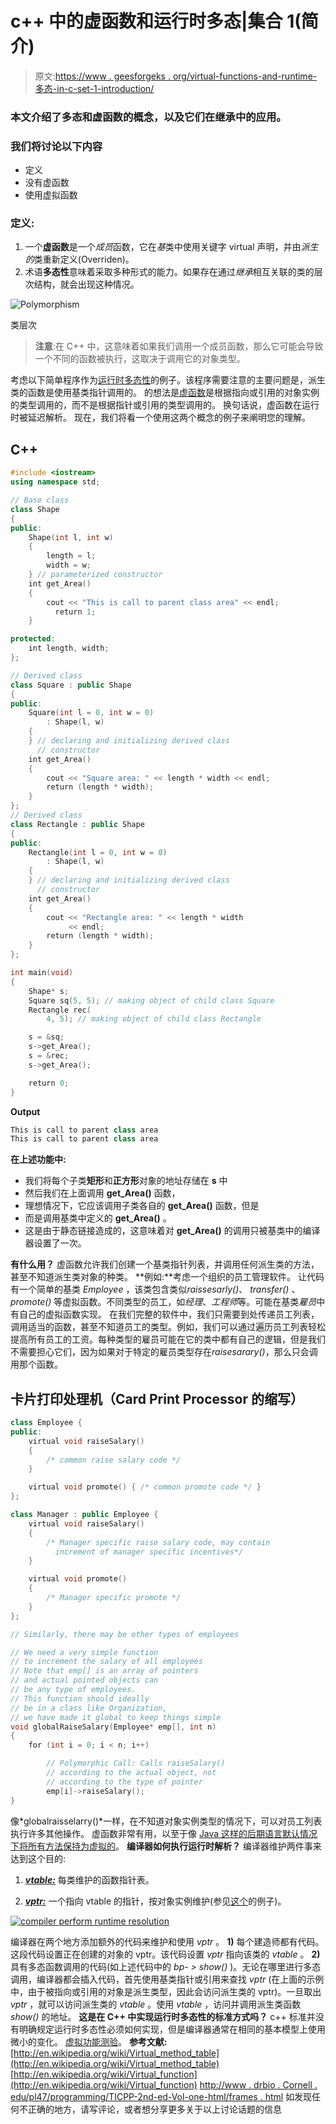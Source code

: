 # c++ 中的虚函数和运行时多态|集合 1(简介)

> 原文:[https://www . geesforgeks . org/virtual-functions-and-runtime-多态-in-c-set-1-introduction/](https://www.geeksforgeeks.org/virtual-functions-and-runtime-polymorphism-in-c-set-1-introduction/)

### 本文介绍了多态和虚函数的概念，以及它们在继承中的应用。

### 我们将讨论以下内容

*   定义
*   没有虚函数
*   使用虚拟函数

### 定义:

1.  一个**虚函数**是一个*成员*函数，它在*基*类中使用关键字 virtual 声明，并由*派生的*类重新定义(Overriden)。
2.  术语**多态性**意味着采取多种形式的能力。如果存在通过*继承*相互关联的类的层次结构，就会出现这种情况。

![Polymorphism ](img/c3f3e69e401e404bd6f06e8f249437e0.png)

类层次

> **注意**:在 C++ 中，这意味着如果我们调用一个成员函数，那么它可能会导致一个不同的函数被执行，这取决于调用它的对象类型。

考虑以下简单程序作为[运行时多态性](https://www.geeksforgeeks.org/polymorphism-in-c/)的例子。该程序需要注意的主要问题是，派生类的函数是使用基类指针调用的。
的想法是[虚函数](https://www.geeksforgeeks.org/virtual-function-cpp/)是根据指向或引用的对象实例的类型调用的，而不是根据指针或引用的类型调用的。
换句话说，虚函数在运行时被延迟解析。
现在，我们将看一个使用这两个概念的例子来阐明您的理解。

## C++

```cpp
#include <iostream>
using namespace std;

// Base class
class Shape
{
public:
    Shape(int l, int w)
    {
        length = l;
        width = w;
    } // parameterized constructor
    int get_Area()
    {
        cout << "This is call to parent class area" << endl;
          return 1;
    }

protected:
    int length, width;
};

// Derived class
class Square : public Shape
{
public:
    Square(int l = 0, int w = 0)
        : Shape(l, w)
    {
    } // declaring and initializing derived class
      // constructor
    int get_Area()
    {
        cout << "Square area: " << length * width << endl;
        return (length * width);
    }
};
// Derived class
class Rectangle : public Shape
{
public:
    Rectangle(int l = 0, int w = 0)
        : Shape(l, w)
    {
    } // declaring and initializing derived class
      // constructor
    int get_Area()
    {
        cout << "Rectangle area: " << length * width
             << endl;
        return (length * width);
    }
};

int main(void)
{
    Shape* s;
    Square sq(5, 5); // making object of child class Square
    Rectangle rec(
        4, 5); // making object of child class Rectangle

    s = &sq;
    s->get_Area();
    s = &rec;
    s->get_Area();

    return 0;
}
```

**Output**

```cpp
This is call to parent class area
This is call to parent class area
```

**在上述功能中:**

*   我们将每个子类**矩形**和**正方形**对象的地址存储在 **s** 中
*   然后我们在上面调用 **get_Area()** 函数，
*   理想情况下，它应该调用子类各自的 **get_Area()** 函数，但是
*   而是调用基类中定义的 **get_Area()** 。
*   这是由于静态链接造成的，这意味着对 **get_Area()** 的调用只被基类中的编译器设置了一次。

**有什么用？**
虚函数允许我们创建一个基类指针列表，并调用任何派生类的方法，甚至不知道派生类对象的种类。
**例如:**考虑一个组织的员工管理软件。
让代码有一个简单的基类 *Employee* ，该类包含类似*raissesarly()*、 *transfer()* 、 *promote()* 等虚拟函数。不同类型的员工，如*经理*、*工程师*等。可能在基类*雇员*中有自己的虚拟函数实现。
在我们完整的软件中，我们只需要到处传递员工列表，调用适当的函数，甚至不知道员工的类型。例如，我们可以通过遍历员工列表轻松提高所有员工的工资。每种类型的雇员可能在它的类中都有自己的逻辑，但是我们不需要担心它们，因为如果对于特定的雇员类型存在*raisesarary()*，那么只会调用那个函数。

## 卡片打印处理机（Card Print Processor 的缩写）

```cpp
class Employee {
public:
    virtual void raiseSalary()
    {
        /* common raise salary code */
    }

    virtual void promote() { /* common promote code */ }
};

class Manager : public Employee {
    virtual void raiseSalary()
    {
        /* Manager specific raise salary code, may contain
          increment of manager specific incentives*/
    }

    virtual void promote()
    {
        /* Manager specific promote */
    }
};

// Similarly, there may be other types of employees

// We need a very simple function
// to increment the salary of all employees
// Note that emp[] is an array of pointers
// and actual pointed objects can
// be any type of employees.
// This function should ideally
// be in a class like Organization,
// we have made it global to keep things simple
void globalRaiseSalary(Employee* emp[], int n)
{
    for (int i = 0; i < n; i++)

        // Polymorphic Call: Calls raiseSalary()
        // according to the actual object, not
        // according to the type of pointer
        emp[i]->raiseSalary();
}
```

像*globalraisselarry()*一样，在不知道对象实例类型的情况下，可以对员工列表执行许多其他操作。
虚函数非常有用，以至于像 [Java 这样的后期语言默认情况下将所有方法保持为虚拟的](https://www.geeksforgeeks.org/g-fact-43/)。
**编译器如何执行运行时解析？**
编译器维护两件事来达到这个目的:

1.  [***vtable:***](http://en.wikipedia.org/wiki/Virtual_method_table) 每类维护的函数指针表。

2.  [***vptr:***](http://en.wikipedia.org/wiki/Virtual_method_table#Implementation) 一个指向 vtable 的指针，按对象实例维护(参见[这个](http://geeksquiz.com/c-virtual-functions-question-12/)的例子)。

[![compiler perform runtime resolution](img/945e1a2854aefa011acc6e7bb70a82d1.png)](https://media.geeksforgeeks.org/wp-content/uploads/VirtualFunction.png)

编译器在两个地方添加额外的代码来维护和使用 *vptr* 。
**1)** 每个建造师都有代码。这段代码设置正在创建的对象的 vptr。该代码设置 *vptr* 指向该类的 *vtable* 。
**2)** 具有多态函数调用的代码(如上述代码中的 *bp- > show()* )。无论在哪里进行多态调用，编译器都会插入代码，首先使用基类指针或引用来查找 *vptr* (在上面的示例中，由于被指向或引用的对象是派生类型，因此会访问派生类的 vptr)。一旦取出 *vptr* ，就可以访问派生类的 *vtable* 。使用 *vtable* ，访问并调用派生类函数 *show()* 的地址。
**这是在 C++ 中实现运行时多态性的标准方式吗？**
c++ 标准并没有明确规定运行时多态性必须如何实现，但是编译器通常在相同的基本模型上使用微小的变化。
[虚拟功能测验](https://www.geeksforgeeks.org/c-plus-plus-gq/virtual-functions-gq/)。
**参考文献:**
[http://en.wikipedia.org/wiki/Virtual_method_table](http://en.wikipedia.org/wiki/Virtual_method_table)
[http://en.wikipedia.org/wiki/Virtual_function](http://en.wikipedia.org/wiki/Virtual_function)
[http://www . drbio . Cornell . edu/pl47/programming/TICPP-2nd-ed-Vol-one-html/frames . html](http://www.drbio.cornell.edu/pl47/programming/TICPP-2nd-ed-Vol-one-html/Frames.html)
如发现任何不正确的地方，请写评论，或者想分享更多关于以上讨论话题的信息